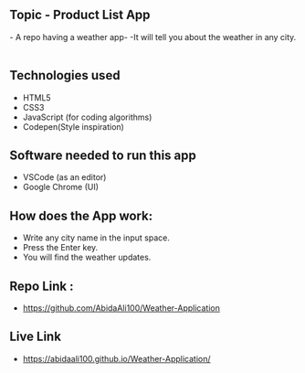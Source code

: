 ## Topic - Product List App
​- A repo having a weather app-
-It will tell you about the weather in any city.
​
## Technologies used
- HTML5 
- CSS3
- JavaScript (for coding algorithms)
- Codepen(Style inspiration)
## Software needed to run this app
- VSCode (as an editor)
- Google Chrome (UI)
## How does the App work:
- Write any city name in the input space.
- Press the Enter key.
- You will find the weather updates.

## Repo Link :
- https://github.com/AbidaAli100/Weather-Application

## Live Link
-  https://abidaali100.github.io/Weather-Application/